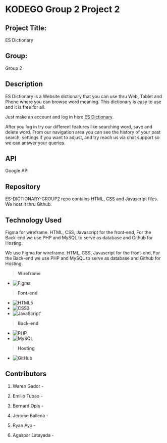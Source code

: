 # KODEGO Group 2 Project 2

## **Project Title:**
ES Dictionary

## **Group:**
Group 2

## **Description**

ES Dictionary is a Website dictionary that you can use thru Web, Tablet and Phone where you can browse word meaning. This dictionary is easy to use and it is free for all.

Just make an account and log in here [ES Dictionary](insertlinkhere).

After you log in try our different features like searching word, save and delete word. From our navigation area you can see the history of your past search, settings if you want to adjust, and try reach us via chat support so we can answer your queries.

## **API**

Google API

## **Repository**

ES-DICTIONARY-GROUP2 repo contains HTML, CSS and Javascript files. We host it thru Github.

## **Technology Used**

Figma for wireframe. HTML, CSS, Javascript for the front-end, For the Back-end we use PHP and MySQL to serve as database and Github for Hosting.

We use Figma for wireframe. HTML, CSS, Javascript for the front-end, For the Back-end we use PHP and MySQL to serve as database and Github for Hosting.

>**Wireframe**
- ![Figma](https://img.shields.io/badge/figma-%23F24E1E.svg?style=for-the-badge&logo=figma&logoColor=white)

>**Font-end**
- ![HTML5](https://img.shields.io/badge/html5-%23E34F26.svg?style=for-the-badge&logo=html5&logoColor=white)
- ![CSS3](https://img.shields.io/badge/css3-%231572B6.svg?style=for-the-badge&logo=css3&logoColor=white)
- ![JavaScript](https://img.shields.io/badge/javascript-%23323330.svg?style=for-the-badge&logo=javascript&logoColor=%23F7DF1E)'

>**Back-end**
- ![PHP](https://img.shields.io/badge/php-%23777BB4.svg?style=for-the-badge&logo=php&logoColor=white)
- ![MySQL](https://img.shields.io/badge/mysql-%2300f.svg?style=for-the-badge&logo=mysql&logoColor=white)

>**Hosting**
- ![GitHub](https://img.shields.io/badge/github-%23121011.svg?style=for-the-badge&logo=github&logoColor=white)

## **Contributors**

1. Waren Gador - 

2. Emilio Tubao - 

3. Bernard Opis - 

4. Jerome Ballena - 

5. Ryan Ayo - 

6. Agaspar Latayada - 